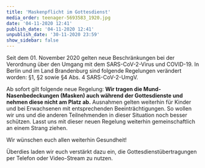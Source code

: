 ```yaml
---
title: 'Maskenpflicht im Gottesdienst'
media_order: teenager-5693583_1920.jpg
date: '04-11-2020 12:41'
publish_date: '04-11-2020 12:41'
unpublish_date: '30-11-2020 23:59'
show_sidebar: false
---
```


Seit dem 01. November 2020 gelten neue Beschränkungen bei der Verordnung über den Umgang mit dem SARS-CoV-2-Virus
und COVID-19. In Berlin und im Land Brandenburg sind folgende Regelungen verändert worden:  §1, §2 sowie §4 Abs. 4 SARS-CoV-2-UmgV.

Ab sofort gilt folgende neue Regelung: **Wir tragen die Mund-Nasenbedeckungen (Masken) auch während der Gottesdienste und nehmen diese nicht am Platz ab.** Ausnahmen gelten weiterhin für Kinder und bei Erwachsenen mit entsprechenden Beeinträchtigungen. So wollen wir uns und die anderen Teilnehmenden in dieser Situation noch besser schützen. Lasst uns mit dieser neuen Regelung weiterhin gemeinschaftlich an einem Strang ziehen.
 
Wir wünschen euch allen weiterhin Gesundheit!
 
Überdies laden wir euch verstärkt dazu ein, die Gottesdienstübertragungen per Telefon oder Video-Stream zu nutzen.